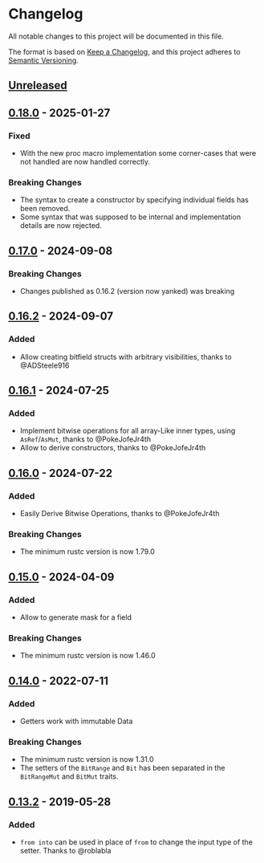 # Changelog
All notable changes to this project will be documented in this file.

The format is based on [Keep a Changelog](https://keepachangelog.com/en/1.0.0/),
and this project adheres to [Semantic Versioning](https://semver.org/spec/v2.0.0.html).

## [Unreleased]

## [0.18.0] - 2025-01-27

### Fixed
- With the new proc macro implementation some corner-cases that were not handled are now handled correctly.

### Breaking Changes
- The syntax to create a constructor by specifying individual fields has been removed.
- Some syntax that was supposed to be internal and implementation details are now rejected.

## [0.17.0] - 2024-09-08

### Breaking Changes
- Changes published as 0.16.2 (version now yanked) was breaking

## [0.16.2] - 2024-09-07

### Added
- Allow creating bitfield structs with arbitrary visibilities, thanks to @ADSteele916

## [0.16.1] - 2024-07-25

### Added
- Implement bitwise operations for all array-Like inner types, using `AsRef`/`AsMut`, thanks to @PokeJofeJr4th
- Allow to derive constructors, thanks to @PokeJofeJr4th

## [0.16.0] - 2024-07-22

### Added
 - Easily Derive Bitwise Operations, thanks to @PokeJofeJr4th

### Breaking Changes
 - The minimum rustc version is now 1.79.0

## [0.15.0] - 2024-04-09

### Added
 - Allow to generate mask for a field

### Breaking Changes
 - The minimum rustc version is now 1.46.0

## [0.14.0] - 2022-07-11

### Added
 - Getters work with immutable Data

### Breaking Changes
 - The minimum rustc version is now 1.31.0
 - The setters of the `BitRange` and `Bit` has been separated in the `BitRangeMut` and `BitMut` traits.

## [0.13.2] - 2019-05-28

### Added
- `from into` can be used in place of `from` to change the input type of the setter. Thanks to @roblabla

[Unreleased]: https://github.com/dzamlo/rust-bitfield/compare/v0.18.0...HEAD
[0.18.0]: https://github.com/dzamlo/rust-bitfield/compare/v0.17.0...v0.18.0
[0.17.0]: https://github.com/dzamlo/rust-bitfield/compare/v0.16.2...v0.17.0
[0.16.2]: https://github.com/dzamlo/rust-bitfield/compare/v0.16.0...v0.16.2
[0.16.1]: https://github.com/dzamlo/rust-bitfield/compare/v0.16.0...v0.16.1
[0.16.0]: https://github.com/dzamlo/rust-bitfield/compare/v0.15.0...v0.16.0
[0.15.0]: https://github.com/dzamlo/rust-bitfield/compare/v0.14.0...v0.15.0
[0.14.0]: https://github.com/dzamlo/rust-bitfield/compare/v0.13.2...v0.14.0
[0.13.2]: https://github.com/dzamlo/rust-bitfield/compare/v0.13.1...v0.13.2

